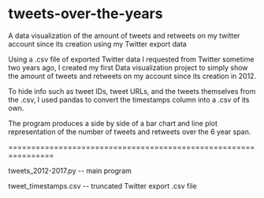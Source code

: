 # tweets-over-the-years

A data visualization of the amount of tweets and retweets on my twitter account since its creation using my Twitter export data

Using a .csv file of exported Twitter data I requested from Twitter sometime two years ago, I created my first Data visualization project to simply show the amount of tweets and retweets on my account since its creation in 2012.

To hide info such as tweet IDs, tweet URLs, and the tweets themselves from the .csv, I used pandas to convert the timestamps column into a .csv of its own.

The program produces a side by side of a bar chart and line plot representation of the number of tweets and retweets over the 6 year span.

================================================================

tweets_2012-2017.py   -- main program

tweet_timestamps.csv  -- truncated Twitter export .csv file
